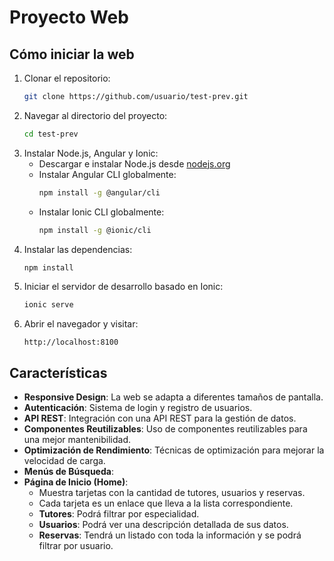 # Proyecto Web

## Cómo iniciar la web

1. Clonar el repositorio:
    ```bash
    git clone https://github.com/usuario/test-prev.git
    ```
2. Navegar al directorio del proyecto:
    ```bash
    cd test-prev
    ```
3. Instalar Node.js, Angular y Ionic:
    - Descargar e instalar Node.js desde [nodejs.org](https://nodejs.org/)
    - Instalar Angular CLI globalmente:
      ```bash
      npm install -g @angular/cli
      ```
    - Instalar Ionic CLI globalmente:
      ```bash
      npm install -g @ionic/cli
      ```
4. Instalar las dependencias:
    ```bash
    npm install
    ```
5. Iniciar el servidor de desarrollo basado en Ionic:
    ```bash
    ionic serve
    ```
6. Abrir el navegador y visitar:
    ```
    http://localhost:8100
    ```

## Características

- **Responsive Design**: La web se adapta a diferentes tamaños de pantalla.
- **Autenticación**: Sistema de login y registro de usuarios.
- **API REST**: Integración con una API REST para la gestión de datos.
- **Componentes Reutilizables**: Uso de componentes reutilizables para una mejor mantenibilidad.
- **Optimización de Rendimiento**: Técnicas de optimización para mejorar la velocidad de carga.
- **Menús de Búsqueda**:
- **Página de Inicio (Home)**:
  - Muestra tarjetas con la cantidad de tutores, usuarios y reservas.
  - Cada tarjeta es un enlace que lleva a la lista correspondiente.
  - **Tutores**: Podrá filtrar por especialidad.
  - **Usuarios**: Podrá ver una descripción detallada de sus datos.
  - **Reservas**: Tendrá un listado con toda la información y se podrá filtrar por usuario.



